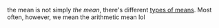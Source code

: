the mean is not simply _the mean_, there's different [types of means](https://en.wikipedia.org/wiki/Mean#Types_of_means). Most often, however, we mean the arithmetic mean lol